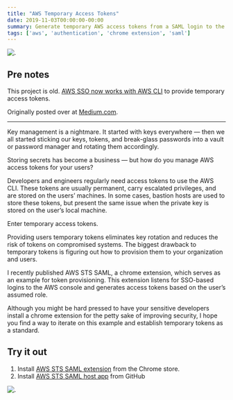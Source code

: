 ```yaml
---
title: "AWS Temporary Access Tokens"
date: 2019-11-03T00:00:00-00:00
summary: Generate temporary AWS access tokens from a SAML login to the AWS console
tags: ['aws', 'authentication', 'chrome extension', 'saml']
---
```


![.](/img/aws-tokens/aws-sts-saml.png)

## Pre notes

This project is old. [AWS SSO now works with AWS CLI](https://docs.aws.amazon.com/cli/latest/userguide/cli-configure-sso.html) to provide temporary access tokens.

Originally posted over at [Medium.com](https://medium.com/@WTFender/aws-temporary-access-tokens-951b3f67e958).

---

Key management is a nightmare. It started with keys everywhere — then we all started sticking our keys, tokens, and break-glass passwords into a vault or password manager and rotating them accordingly.

Storing secrets has become a business — but how do you manage AWS access tokens for your users?

Developers and engineers regularly need access tokens to use the AWS CLI. These tokens are usually permanent, carry escalated privileges, and are stored on the users’ machines. In some cases, bastion hosts are used to store these tokens, but present the same issue when the private key is stored on the user’s local machine.

Enter temporary access tokens.

Providing users temporary tokens eliminates key rotation and reduces the risk of tokens on compromised systems. The biggest drawback to temporary tokens is figuring out how to provision them to your organization and users.

I recently published AWS STS SAML, a chrome extension, which serves as an example for token provisioning. This extension listens for SSO-based logins to the AWS console and generates access tokens based on the user’s assumed role.

Although you might be hard pressed to have your sensitive developers install a chrome extension for the petty sake of improving security, I hope you find a way to iterate on this example and establish temporary tokens as a standard.

## Try it out

1. Install [AWS STS SAML extension](https://chrome.google.com/webstore/detail/aws-saml-keys/gpnbopdmcfpijadjcnfblkpigjngobgl) from the Chrome store.
2. Install [AWS STS SAML host app](https://github.com/WTFender/awsstssaml) from GitHub

![.](/img/aws-tokens/aws-sts-saml-extension.jpg)